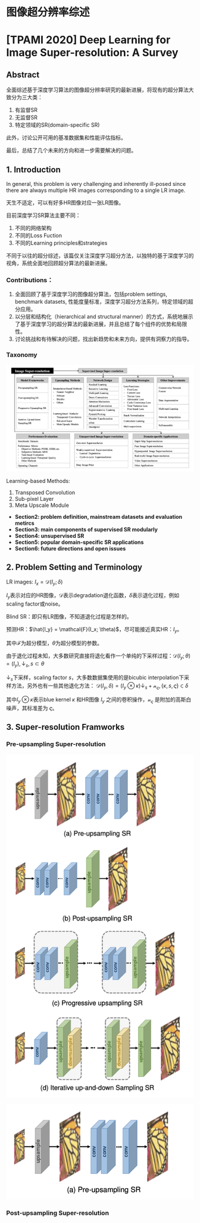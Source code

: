 # 图像超分辨率综述

# [TPAMI 2020] Deep Learning for Image Super-resolution: A Survey

## Abstract

全面综述基于深度学习算法的图像超分辨率研究的最新进展，将现有的超分算法大致分为三大类：

1. 有监督SR
2. 无监督SR
3. 特定领域的SR(domain-specific SR)

此外，讨论公开可用的基准数据集和性能评估指标。

最后，总结了几个未来的方向和进一步需要解决的问题。

## 1. Introduction

In general, this problem is very challenging and inherently ill-posed since there are always multiple HR images corresponding to a single LR image.

天生不适定，可以有好多HR图像对应一张LR图像。

目前深度学习SR算法主要不同：

1. 不同的网络架构
2. 不同的Loss Fuction
3. 不同的Learning principles和strategies

不同于以往的超分综述，该篇仅关注深度学习超分方法，以独特的基于深度学习的视角，系统全面地回顾超分算法的最新进展。

### Contributions：

1. 全面回顾了基于深度学习的图像超分算法，包括problem settings, benchmark datasets, 性能度量标准，深度学习超分方法系列，特定领域的超分应用。
2. 以分层和结构化（hierarchical and structural manner）的方式，系统地展示了基于深度学习的超分算法的最新进展，并且总结了每个组件的优势和局限性。
3. 讨论挑战和有待解决的问题，找出新趋势和未来方向，提供有洞察力的指导。

### Taxonomy

![](assets/20210825105425.png)

Learning-based Methods:

1. Transposed Convolution
2. Sub-pixel Layer
3. Meta Upscale Module

* **Section2: problem definition, mainstream datasets and evaluation metircs**
* **Section3: main components of supervised SR modularly**
* **Section4: unsupervised SR**
* **Section5: popular domain-specific SR applications**
* **Section6: future directions and open issues**

## 2. Problem Setting and Terminology

LR images: $I_x = \mathcal{D}(I_y; \delta)$

$I_y$表示对应的HR图像，$\mathcal{D}$表示degradation退化函数，$\delta$表示退化过程，例如scaling factor或noise。

Blind SR：即只有LR图像，不知道退化过程是怎样的。

预测HR：$\hat{I_y} = \mathcal{F}(I_x; \theta)$，尽可能接近真实HR：$I_y$。

其中$\mathcal{F}$为超分模型，$\theta$为超分模型的参数。

由于退化过程未知，大多数研究直接将退化看作一个单纯的下采样过程：$\mathcal{D}(I_y; \theta) = (I_y), \downarrow_s, {s}\subset\theta$

$\downarrow_s$下采样，scaling factor $s$，大多数数据集使用的是bicubic interpolation下采样方法，另外也有一些其他退化方法：
$\mathcal{D}(I_y,\delta) = (I_y\otimes \kappa)\downarrow_s + \mathcal{n}_\varsigma, \left\{\kappa, s, \varsigma \right\}\subset \delta$

其中$I_y\otimes \kappa$表示blue kernel $\kappa$ 和HR图像 $I_y$ 之间的卷积操作，$\mathcal{n}_\varsigma$ 是附加的高斯白噪声，其标准差为 $\varsigma$。


## 3. Super-resolution Framworks

### Pre-upsampling Super-resolution

![](assets/20210825143547.png)

![](assets/20210825175017.png)

### Post-upsampling Super-resolution
